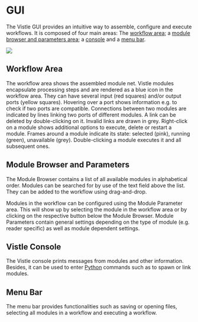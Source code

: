 # GUI

The Vistle GUI provides an intuitive way to assemble, configure and execute workflows.
It is composed of four main areas: The [workflow area](#workflow-area); a [module browser and parameters area](#module-browser-and-parameters); a [console](#vistle-console) and a [menu bar](#menu-bar).

![](gui.png)


## Workflow Area
The workflow area shows the assembled module net. Vistle modules encapsulate processing steps and are rendered as a blue icon in the workflow area. They can have several input (red squares) and/or output ports (yellow squares). Hovering over a port shows information e.g. to check if two ports are compatible. Connections between two modules are indicated by lines linking two ports of different modules. A link can be deleted by double-clicking on it. Invalid links are drawn in grey. Right-click on a module shows additional options to execute, delete or restart a module. Frames around a module indicate its state: selected (pink), running (green), unavailable (grey). Double-clicking a module executes it and all subsequent ones.

## Module Browser and Parameters
The Module Browser contains a list of all available modules in alphabetical order. Modules can be searched for by use of the text field above the list. They can be added to the workflow using drag-and-drop.

Modules in the workflow can be configured using the Module Parameter area. This will show up by selecting the module in the workflow area or by clicking on the respective button below the Module Browser. 
Module Parameters contain general settings depending on the type of module (e.g. reader specific) as well as module dependent settings.

## Vistle Console
The Vistle console prints messages from modules and other information. Besides, it can be used to enter [Python](../scripting/scripting.md) commands such as to spawn or link modules.


## Menu Bar
The menu bar provides functionalities such as saving or opening files, selecting all modules in a workflow and executing a workflow.
